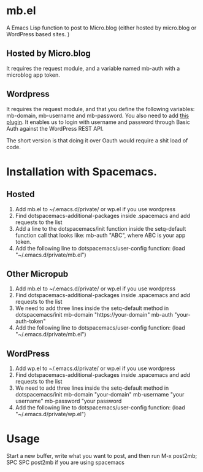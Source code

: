 # mb.el
A Emacs Lisp function to post to Micro.blog (either hosted by micro.blog or WordPress based sites. )


## Hosted by Micro.blog
It requires the request module, and a variable named mb-auth with a microblog app token. 
## Wordpress
It requires the request module, and that you define the following variables: mb-domain, mb-username and mb-password. You also need to add [this plugin](https://github.com/WP-API/Basic-Auth). It enables us to login with username and password through Basic Auth against the WordPress REST API. 

The short version is that doing it over Oauth would require a shit load of code. 

# Installation with Spacemacs.
## Hosted
1. Add mb.el to ~/.emacs.d/private/ or wp.el if you use wordpress
2. Find dotspacemacs-additional-packages inside .spacemacs and add requests to the list
3. Add a line to the dotspacemacs/init function inside the setq-default function call that looks like: mb-auth "ABC", where ABC is your app token. 
4. Add the following line to dotspacemacs/user-config function: (load "~/.emacs.d/private/mb.el") 
## Other Micropub
1. Add mb.el to ~/.emacs.d/private/ or wp.el if you use wordpress
2. Find dotspacemacs-additional-packages inside .spacemacs and add requests to the list
3. We need to add three lines inside the setq-default method in dotspacemacs/init
mb-domain "https://your-domain"
mb-auth "your-auth-token"
4. Add the following line to dotspacemacs/user-config function: (load "~/.emacs.d/private/mb.el") 

## WordPress
1. Add wp.el to ~/.emacs.d/private/ or wp.el if you use wordpress
2. Find dotspacemacs-additional-packages inside .spacemacs and add requests to the list
3. We need to add three lines inside the setq-default method in dotspacemacs/init
mb-domain "your-domain"
mb-username "your username"
mb-password "your password
4. Add the following line to dotspacemacs/user-config function: (load "~/.emacs.d/private/wp.el") 
# Usage

Start a new buffer, write what you want to post, and then run M-x post2mb; SPC SPC post2mb if you are using spacemacs

